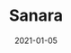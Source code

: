 ---
title: Sanara
description:
image: sanara-jekyll.jpg
preview: https://jekyllthemes.io/theme/sanara-magazine-jekyll-theme
date: 2021-01-05
---